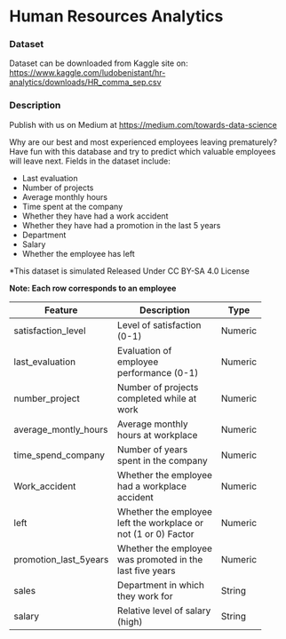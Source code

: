 Human Resources Analytics
================

### Dataset

Dataset can be downloaded from Kaggle site on: <https://www.kaggle.com/ludobenistant/hr-analytics/downloads/HR_comma_sep.csv>

### Description

Publish with us on Medium at <https://medium.com/towards-data-science>

Why are our best and most experienced employees leaving prematurely? Have fun with this database and try to predict which valuable employees will leave next. Fields in the dataset include:

-   Last evaluation
-   Number of projects
-   Average monthly hours
-   Time spent at the company
-   Whether they have had a work accident
-   Whether they have had a promotion in the last 5 years
-   Department
-   Salary
-   Whether the employee has left

\*This dataset is simulated Released Under CC BY-SA 4.0 License

**Note: Each row corresponds to an employee**

<table style="width:90%;">
<colgroup>
<col width="12%" />
<col width="63%" />
<col width="13%" />
</colgroup>
<thead>
<tr class="header">
<th>Feature</th>
<th>Description</th>
<th>Type</th>
</tr>
</thead>
<tbody>
<tr class="odd">
<td>satisfaction_level</td>
<td>Level of satisfaction (0-1)</td>
<td>Numeric</td>
</tr>
<tr class="even">
<td>last_evaluation</td>
<td>Evaluation of employee performance (0-1)</td>
<td>Numeric</td>
</tr>
<tr class="odd">
<td>number_project</td>
<td>Number of projects completed while at work</td>
<td>Numeric</td>
</tr>
<tr class="even">
<td>average_montly_hours</td>
<td>Average monthly hours at workplace</td>
<td>Numeric</td>
</tr>
<tr class="odd">
<td>time_spend_company</td>
<td>Number of years spent in the company</td>
<td>Numeric</td>
</tr>
<tr class="even">
<td>Work_accident</td>
<td>Whether the employee had a workplace accident</td>
<td>Numeric</td>
</tr>
<tr class="odd">
<td>left</td>
<td>Whether the employee left the workplace or not (1 or 0) Factor</td>
<td>Numeric</td>
</tr>
<tr class="even">
<td>promotion_last_5years</td>
<td>Whether the employee was promoted in the last five years</td>
<td>Numeric</td>
</tr>
<tr class="odd">
<td>sales</td>
<td>Department in which they work for</td>
<td>String</td>
</tr>
<tr class="even">
<td>salary</td>
<td>Relative level of salary (high)</td>
<td>String</td>
</tr>
</tbody>
</table>
